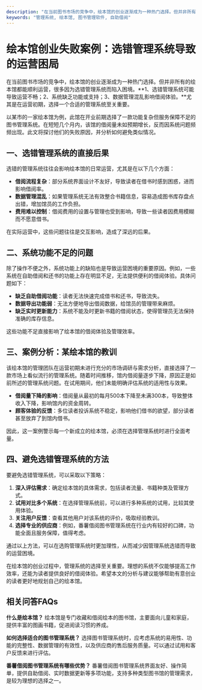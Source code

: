 ```yaml
---
description: "在当前图书市场的竞争中，绘本馆的创业逐渐成为一种热门选择。但并非所有的绘本馆都能顺利运营，很多因为选错管理系统而陷入困境。**1、选错管理系统可能导致运营不畅；2、系统缺乏功能或支持；3、数据管理混乱影响借阅体验。**尤其是在运营初期，选择一个合适的管理系统至关重要。"
keywords: "管理系统, 绘本馆, 图书管理软件, 自助借阅"
---
```

# 绘本馆创业失败案例：选错管理系统导致的运营困局

在当前图书市场的竞争中，绘本馆的创业逐渐成为一种热门选择。但并非所有的绘本馆都能顺利运营，很多因为选错管理系统而陷入困境。**1、选错管理系统可能导致运营不畅；2、系统缺乏功能或支持；3、数据管理混乱影响借阅体验。**尤其是在运营初期，选择一个合适的管理系统至关重要。

以某市的一家绘本馆为例，此馆在开业前期选择了一款功能复杂但服务保障不足的图书管理系统。在短短几个月内，该馆的借阅量未如预期增长，反而因系统问题频频出现。此文将探讨他们的失败原因，并分析如何避免类似情况。

## 一、选错管理系统的直接后果

选错的管理系统往往会影响绘本馆的日常运营，尤其是在以下几个方面：

- **借阅流程复杂**：部分系统界面设计不友好，导致读者在借书时感到困惑，进而影响借阅率。
- **数据管理混乱**：如果管理系统无法有效整合书籍信息，容易造成图书库存盘点出错，增加馆员的工作负担。
- **费用难以控制**：借阅费用的设置与管理也受到影响，导致一些读者因费用模糊而不愿意借书。

在实际运营中，这些问题往往是交互影响，造成了深远的后果。

## 二、系统功能不足的问题

除了操作不便之外，系统功能上的缺陷也是导致运营困境的重要原因。例如，一些系统在自助借阅和还书的功能上存在明显不足，无法提供便利的借阅体验。具体问题如下：

- **缺乏自助借阅功能**：读者无法快速完成借书和还书，导致流失。
- **数据导出功能弱**：无法方便地导出借阅数据，给馆员的管理带来麻烦。
- **缺乏实时更新能力**：系统不能及时更新书籍的借阅状态，使得管理员无法保持准确的库存信息。

这些功能不足直接影响了绘本馆的借阅体验及管理效率。

## 三、案例分析：某绘本馆的教训

该绘本馆的管理团队在运营初期未进行充分的市场调研与需求分析，直接选择了一款市场上看似流行的管理系统。随着时间推移，馆内借阅量逐步下降，原因正是如前所述的管理系统问题。在试用期间，他们未能明确评估系统的适用性与效果。

- **借阅量下降的影响**：借阅量从最初的每月500本下降至未满300本，导致整体收入下降，影响馆内的资金周转。
- **顾客体验的反馈**：多位读者投诉系统不稳定，影响他们借书的欲望，部分读者甚至放弃了到馆内借书。

因此，这一案例警示每一个新成立的绘本馆，必须在选择管理系统时进行全面考量。

## 四、避免选错管理系统的方法

要避免选错管理系统，可以采取以下策略：

1. **深入评估需求**：确定绘本馆的具体需求，包括读者流量、书籍种类及管理方式。
2. **试用对比多个系统**：在选择管理系统前，可以进行多种系统的试用，比较其使用体验。
3. **关注用户反馈**：查看其他用户对该系统的评价，吸取经验教训。
4. **选择专业的供应商**：例如，番薯借阅图书管理系统在行业内有较好的口碑，功能全面且服务保障，值得考虑。

通过以上方法，可以在选购管理系统时更加理性，从而减少因管理系统选错而导致的运营困境。

在绘本馆的创业过程中，管理系统的选择至关重要。理想的系统不仅能够提高工作效率，还能为读者提供良好的借阅体验。希望本文的分析与建议能够帮助有意创业的读者更好地规划自己的绘本馆。

## 相关问答FAQs

**什么是绘本馆？**
绘本馆是专门收藏和借阅绘本的图书馆，主要面向儿童和家庭，提供丰富的图画书籍，促进阅读习惯的养成。

**如何选择适合的图书管理系统？**
选择图书管理系统时，应考虑系统的易用性、功能的完整性、数据管理的有效性，以及供应商的售后服务质量。可以通过试用和客户反馈来进行评估。

**番薯借阅图书管理系统有哪些优势？**
番薯借阅图书管理系统界面友好、操作简单，提供自助借阅、实时数据更新等多项功能，支持多种类型图书馆的管理需求，是较为理想的选择之一。

